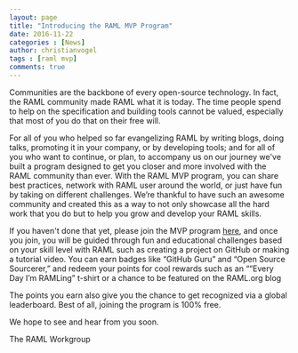 ```yaml
---
layout: page
title: "Introducing the RAML MVP Program"
date: 2016-11-22
categories : [News]
author: christianvogel
tags : [raml mvp]
comments: true
---
```


Communities are the backbone of every open-source technology. In fact, the RAML community made RAML what it is today. The time people spend to help on the specification and building tools cannot be valued, especially that most of you do that on their free will.

For all of you who helped so far evangelizing RAML by writing blogs, doing talks, promoting it in your company, or by developing tools; and for all of you who want to continue, or plan, to accompany us on our journey we've built a program designed to get you closer and more involved with the RAML community than ever. With the RAML MVP program, you can share best practices, network with RAML user around the world, or just have fun by taking on different challenges. We’re thankful to have such an awesome community and created this as a way to not only showcase all the hard work that you do but to help you grow and develop your RAML skills.

If you haven't done that yet, please join the MVP program [here](http://raml.org/mvp), and once you join, you will be guided through fun and educational challenges based on your skill level with RAML such as creating a project on GitHub or making a tutorial video. You can earn badges like “GitHub Guru” and “Open Source Sourcerer,” and redeem your points for cool rewards such as an ““Every Day I’m RAMLing” t-shirt or a chance to be featured on the RAML.org blog

The points you earn also give you the chance to get recognized via a global leaderboard. Best of all, joining the program is 100% free.

We hope to see and hear from you soon.

The RAML Workgroup
